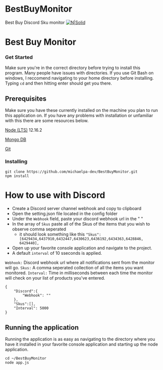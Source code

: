 # BestBuyMonitor
Best Buy Discord Sku monitor
[![N|Solid](https://media.discordapp.net/attachments/735590383396061234/775049214824546325/michaelpa.png)](https://twitter.com/michaelpa_WMG)
# Best Buy Monitor

### Get Started 
Make sure you're in the correct directory before trying to install this program. Many people have issues with directories. If you use Git Bash on windows, I reccomend navigating to your home directory before installing. Typing `cd` and then hitting enter should get you there.

## Prerequisites
Make sure you have these currently installed on the machine you plan to run this application on. If you have any problems with installation or unfamiliar with this there are some resources below.

[Node (LTS)](https://nodejs.org/en/) 12.16.2

[Mongo DB](https://www.mongodb.com/)

[Git](https://git-scm.com/)


### Installing
```
git clone https://github.com/michaelpa-dev/BestBuyMonitor.git
npm install
```

# How to use with Discord

  - Create a Discord server channel webhook and copy to clipboard 
  - Open the setting.json file located in the config folder
  - Under the `Webhook` field, paste your discord webhook url in the " "
  - In the array of `Skus` paste all of the Skus of the items that you wish to observe comma seperated 
    - it should look something like this `"Skus":[6429434,6437910,6432447,6430623,6436192,6434363,6428846, 6429440],`
  - Open up your favorite console application and navigate to the project.
  - A default `interval` of 10 sseconds is applied.

`Webhook:` Discord webhook url where all notifications sent from the monitor will go.
`Skus:` A comma seperated collection of all the items you want monitored.
`Interval:` Time in milliseconds between each time the monitor will check on your list of products you've entered.
```
{
    "Discord":{
        "Webhook": ""
    },
    "Skus":[],
    "Interval": 5000
}
```

## Running the application
 Running the application is as easy as navigating to the directory where you have it installed in your favorite console application and starting up the node application.
 ```
 cd ~/BestBuyMonitor
 node app.js
 ```
